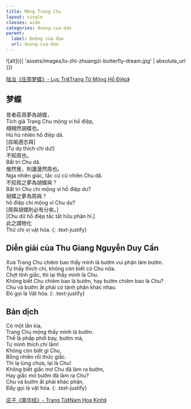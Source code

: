 ```yaml
---
title: Mộng Trang Chu
layout: single
classes: wide
categories: duong-cua-dao
parent:
  label: Đường của đạo
  url: duong-cua-dao
---
```


![alt]({{ 'assets/images/lu-zhi-zhuangzi-butterfly-dream.jpg' | absolute_url }})
> <cite>
<a target="_blank" href="https://vi.wikipedia.org/wiki/Trang_Chu_m%E1%BB%99ng_h%E1%BB%93_%C4%91i%E1%BB%87p">
陆治《庄周梦蝶》- Lục Tri《Trang Tử Mộng Hồ Điệp》
</a>

## 梦蝶
昔者莊周夢為胡蝶，\
Tích giả Trang Chu mộng vi hồ điệp,\
栩栩然胡蝶也。\
Hủ hủ nhiên hồ điệp dã.\
[自喻適志與]\
[Tự dụ thích chí dư!]\
不知周也。\
Bất tri Chu dã.\
俄然覺，則蘧蘧然周也。\
Nga nhiên giác, tắc cừ cừ nhiên Chu dã. \
不知周之夢為胡蝶與？\
Bất tri Chu chi mộng vi hồ điệp dư?\
胡蝶之夢為周與？\
hồ điệp chi mộng vi Chu dư? \
[周與胡蝶則必有分矣。]\
[Chu dữ hồ điệp tắc tất hữu phân hĩ.]\
此之謂物化\
Thử chi vị vật hóa.
{: .text-justify}

## Diễn giải của Thu Giang Nguyễn Duy Cần
Xưa Trang Chu chiêm bao thấy mình là bướm vui phận làm bướm.\
Tự thấy thích chí, không còn biết có Chu nữa.\
Chợt tỉnh giấc, thì lại thấy mình là Chu.\
Không biết Chu chiêm bao là bướm, hay bướm chiêm bao là Chu?\
Chu và bướm ắt phải có tánh phận khác nhau.\
Đó gọi là Vật hóa.
{: .text-justify}

## Bản dịch
Có một lần kia,\
Trang Chu mộng thấy mình là bướm.\
Thế là phấp phới bay, bướm mà,\
Tự mình thích chí lắm!\
Không còn biết gì Chu,\
Bỗng nhiên rồi thức giấc.\
Thì lạ lùng chưa, lại là Chu!\
Không biết giấc mơ Chu đã làm ra bướm,\
Hay giấc mơ bướm đã làm ra Chu?\
Chu và bướm ắt phải khác phận,\
Đấy gọi là vật hóa.
{: .text-justify}

> <cite>
<a target="_blank" href="https://vi.wikipedia.org/wiki/Nam_Hoa_kinh">
庄子《南华经》- Trang Tử《Nam Hoa Kinh》
</a>
</cite>